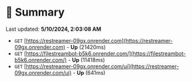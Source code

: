 # 📖 Summary
Last updated: **5/10/2024, 2:03:08 AM**

- `GET` [https://restreamer-09gx.onrender.com](https://restreamer-09gx.onrender.com) - **Up** (21420ms)
- `GET` [https://filestreambot-b5k6.onrender.com/](https://filestreambot-b5k6.onrender.com/) - **Up** (11418ms)
- `GET` [https://restreamer-09gx.onrender.com/ui](https://restreamer-09gx.onrender.com/ui) - **Up** (641ms)
